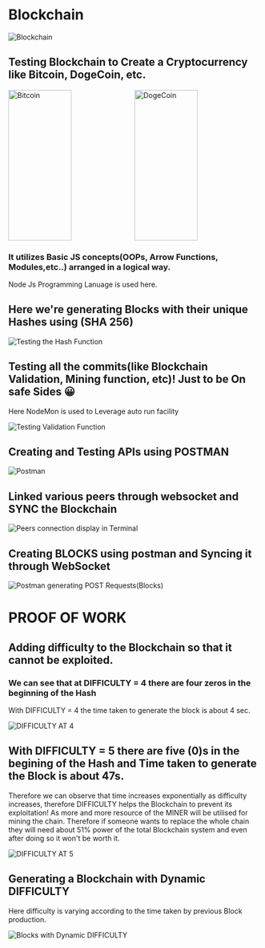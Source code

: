 # Blockchain



<img src="https://base.imgix.net/files/base/ebm/mhlnews/image/2019/04/mhlnews_10632_blockchain_2.png?auto=format&dpr=2&fit=crop&h=432&w=768" alt="Blockchain">

## Testing Blockchain to Create a Cryptocurrency like Bitcoin, DogeCoin, etc. 
<img src="https://image.cnbcfm.com/api/v1/image/106820278-1609972654383-hand-holding-a-bitcoin-in-front-of-a-computer-screen-with-a-dark-graph-blockchain-mining-bitcoin_t20_pRrrjP.jpg?v=1610580302&w=740&h=416" alt="Bitcoin" width="50%" height="300vh" ><img src="https://cdn.vox-cdn.com/thumbor/LRr0Py3_2vOgvaCUuRNvtUeV2bk=/0x0:560x345/1820x1213/filters:focal(236x129:324x217):format(webp)/cdn.vox-cdn.com/uploads/chorus_image/image/69137452/Dogecoin_logo.0.png" alt="DogeCoin" height="300vh" width="50%">

### It utilizes Basic JS concepts(OOPs, Arrow Functions, Modules,etc..) arranged in a logical way.
Node Js Programming Lanuage is used here.

## Here we're generating Blocks with their unique Hashes using (SHA 256)

<img src="https://github.com/the-ayush-singh/blockchain/blob/main/images/Screenshot%20.png" alt="Testing the Hash Function">

## Testing all the commits(like Blockchain Validation, Mining function, etc)! Just to be On safe Sides 😀
Here NodeMon is used to Leverage auto run facility

<img src="https://github.com/the-ayush-singh/blockchain/blob/main/images/tests.png" alt="Testing Validation Function">

## Creating and Testing APIs using POSTMAN

<img src="https://github.com/the-ayush-singh/blockchain/blob/main/images/postman.png?raw=true" alt="Postman">

## Linked various peers through websocket and SYNC the Blockchain

<img src="https://github.com/the-ayush-singh/blockchain/blob/main/images/sync-test.png?raw=true" alt="Peers connection display in Terminal">

## Creating BLOCKS using postman and Syncing it through WebSocket

<img src="https://github.com/the-ayush-singh/blockchain/blob/main/images/postman2.png?raw=true" alt="Postman generating POST Requests(Blocks)">

# PROOF OF WORK

## Adding difficulty to the Blockchain so that it cannot be exploited. 
### We can see that at DIFFICULTY = 4 there are four zeros in the beginning of the Hash
With  DIFFICULTY = 4 the time taken to generate the block is about 4 sec.

<img src="https://github.com/the-ayush-singh/blockchain/blob/main/images/DIFFICULTY4.png?raw=true" alt="DIFFICULTY AT 4">

## With DIFFICULTY = 5 there are five (0)s in the begining of the Hash and Time taken to generate the Block is about 47s.

Therefore we can observe that time increases exponentially as difficulty increases, therefore DIFFICULTY helps the Blockchain to prevent its exploitation! As more and more resource of the MINER will be utilised for mining the chain. Therefore if someone wants to replace the whole chain they will need about 51% power of the total Blockchain system and even after doing so it won't be worth it.


<img src="https://github.com/the-ayush-singh/blockchain/blob/main/images/DIFFICULTY5.png?raw=true" alt="DIFFICULTY AT 5">

## Generating a Blockchain with Dynamic DIFFICULTY
Here difficulty is varying according to the time taken by previous Block production.

<img src="https://github.com/the-ayush-singh/blockchain/blob/main/images/BLOCKCHAIN6.png?raw=true" alt="Blocks with Dynamic DIFFICULTY">
